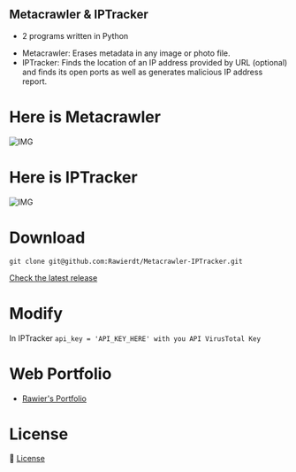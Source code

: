 ## Metacrawler & IPTracker

- 2 programs written in Python
* Metacrawler: Erases metadata in any image or photo file.
* IPTracker: Finds the location of an IP address provided by URL (optional) and finds its open ports as well as generates malicious IP address report.

# Here is Metacrawler
![IMG](https://i.ibb.co/Qv9TfyZ/Metacrawler.png)

# Here is IPTracker
![IMG](https://i.ibb.co/tbTMP0g/IPTracker.png)

# Download
`git clone git@github.com:Rawierdt/Metacrawler-IPTracker.git`

[Check the latest release](https://github.com/Rawierdt/Metacrawler-IPTracker/releases/tag/Metacrawlerv1)


# Modify 
In IPTracker
`api_key = 'API_KEY_HERE' with you API VirusTotal Key`


# Web Portfolio
- [Rawier's Portfolio](https://rawier.vercel.app/portfolio)

# License
💜 [License](/LICENSE)
